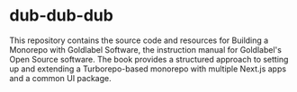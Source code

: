 # dub-dub-dub
This repository contains the source code and resources for Building a Monorepo with Goldlabel Software, the instruction manual for Goldlabel's Open Source software. The book provides a structured approach to setting up and extending a Turborepo-based monorepo with multiple Next.js apps and a common UI package.
